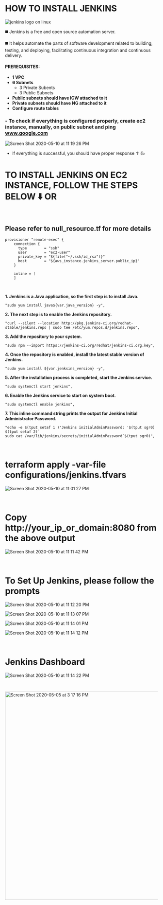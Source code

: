 # HOW TO INSTALL JENKINS 
![jenkins logo on linux](https://user-images.githubusercontent.com/63379120/81092043-a79ce400-8ec5-11ea-9e3e-b2b9b80b3c55.jpg)


:black_medium_square: Jenkins is a free and open source automation server.

:black_medium_square: It helps automate the parts of software development related to building, testing, and deploying,
 facilitating continuous integration and continuous delivery.


#### PREREQUISITES:
 
   - **1 VPC**
   - **6 Subnets**
     - 3 Private Subents
     - 3 Public Subnets
   - **Public subnets should have IGW attached to it** 
   - **Private subnets should have NG attached to it**
   - **Configure route tables**
   
  
   
    
  ### - To check if everything is configured properly, create ec2 instance, manually,  on public subnet and ping www.google.com
  


![Screen Shot 2020-05-10 at 11 19 26 PM](https://user-images.githubusercontent.com/63379120/81530456-86ede780-9326-11ea-93d7-1c1e42eccb22.png)

 - If everything is successful, you should have proper response &#8593;  :+1:

# **TO INSTALL JENKINS ON EC2 INSTANCE, FOLLOW THE STEPS BELOW :arrow_down:** **OR**
&nbsp;



## **Please refer to null_resource.tf for more details**

```HCL
provisioner "remote-exec" {
    connection {
      type        = "ssh"
      user        = "ec2-user"
      private_key = "${file("~/.ssh/id_rsa")}"
      host        = "${aws_instance.jenkins_server.public_ip}"
    }

    inline = [
    ]
```
&nbsp;


 
 **1. Jenkins is a Java application, so the first step is to install Java.**
 
 ```HCL
 "sudo yum install java${var.java_version} -y",
```

**2. The next step is to enable the Jenkins repository.**
 ```HCL
 "curl --silent --location http://pkg.jenkins-ci.org/redhat-stable/jenkins.repo | sudo tee /etc/yum.repos.d/jenkins.repo",
```

**3. Add the repository to your system.**
 ```HCL
 "sudo rpm --import https://jenkins-ci.org/redhat/jenkins-ci.org.key",
```

**4. Once the repository is enabled, install the latest stable version of Jenkins.**
  ```HCL
"sudo yum install ${var.jenksins_version} -y",
```

**5. After the installation process is completed, start the Jenkins service.**
  ```HCL
 "sudo systemctl start jenkins",
```

**6. Enable the Jenkins service to start on system boot.**
 ```HCL
"sudo systemctl enable jenkins",
```
**7. This inline command string prints the output for Jenkins Initial Administrator Password.**
 ```HCL
"echo -e $(tput setaf 1 )'Jenkins initialAdminPassword: '$(tput sgr0) $(tput setaf 2)`
sudo cat /var/lib/jenkins/secrets/initialAdminPassword`$(tput sgr0)",
```



&nbsp;



# terraform apply -var-file configurations/jenkins.tfvars

![Screen Shot 2020-05-10 at 11 01 27 PM](https://user-images.githubusercontent.com/63379120/81530666-ee0b9c00-9326-11ea-8452-421c845fbf0e.png)



&nbsp;
# Copy **http://your_ip_or_domain:8080** from the above output


![Screen Shot 2020-05-10 at 11 11 42 PM](https://user-images.githubusercontent.com/63379120/81530766-201cfe00-9327-11ea-8b4d-212af1e6f4ad.png)






&nbsp;


# **To Set Up Jenkins, please follow the prompts**

![Screen Shot 2020-05-10 at 11 12 20 PM](https://user-images.githubusercontent.com/63379120/81530793-2f9c4700-9327-11ea-9f47-39221962f8f8.png)

![Screen Shot 2020-05-10 at 11 13 07 PM](https://user-images.githubusercontent.com/63379120/81530801-33c86480-9327-11ea-95f6-b286d8c0cbc2.png)

![Screen Shot 2020-05-10 at 11 14 01 PM](https://user-images.githubusercontent.com/63379120/81530806-36c35500-9327-11ea-9c84-27aeb319f0fd.png)

![Screen Shot 2020-05-10 at 11 14 12 PM](https://user-images.githubusercontent.com/63379120/81530814-39be4580-9327-11ea-9089-f1e7e83ed1f2.png)






&nbsp;

# Jenkins Dashboard

![Screen Shot 2020-05-10 at 11 14 22 PM](https://user-images.githubusercontent.com/63379120/81530840-45117100-9327-11ea-9233-c9a03bad5217.png)

&nbsp;




<img width="685" alt="Screen Shot 2020-05-05 at 3 17 16 PM" src="https://user-images.githubusercontent.com/63379120/81111983-8cd96800-8ee3-11ea-9dc5-b69ce26993f7.png">

